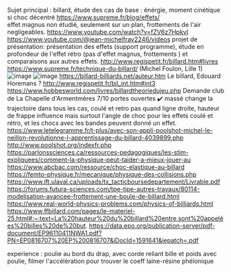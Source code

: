 Sujet principal : billard, étude des cas de base : énérgie, moment cinétique si choc décentré
https://www.supreme.fr/blog/effets/  
effet magnus non étudié, seulement sur un plan, frottements de l'air negligeables.
https://www.youtube.com/watch?v=fZV6z7HpkvI
https://www.youtube.com/@jean-michelfray2246/videos
projet de présentation: présentation des effets (support programme), étude en profondeur de l'effet rétro (pas d'effet magnus, frottements ) et comparaisons aux autres effets.
http://www.regispetit.fr/billard.htm#livres
https://www.supreme.fr/technique-du-billard/
(Michel Foulon, Lille 1)
![image](https://user-images.githubusercontent.com/115954703/236227433-a3d8d7d7-f3c6-4831-8996-7b4f52797216.png)
![image](https://user-images.githubusercontent.com/115954703/236238748-6a825632-b64c-4836-b2cb-ad7c3c847d19.png)
https://billard-billiards.net/auteur.htm
Le billard, Edouard Horemans ?
http://www.regispetit.fr/bil_int.htm#int3
https://www.hobbesworld.com/livres/billardtheoriedujeu.php
Demande club de La Chapelle d'Armentmères 7/10 portes ouvertes ✔️
massé change la trajectoire dans tous les cas, coulé et retro pas quand ligne droite, hauteur de frappe influence mais surtout l'angle de choc pour les effets coulé et rétro, et les chocs avec les bandes peuvent donné un effet.
https://www.letelegramme.fr/t-plus/avec-son-appli-poolshot-michel-le-neillon-revolutionne-l-apprentissage-du-billard-4039899.php
http://www.poolshot.org/indexfr.php
https://parlonssciences.ca/ressources-pedagogiques/les-stim-expliquees/comment-la-physique-peut-taider-a-mieux-jouer-au
https://www.abcbac.com/ressource/choc-elastique-au-billard
https://femto-physique.fr/mecanique/physique-des-collisions.php
https://www.ift.ulaval.ca/uploads/tx_tacticboursedepartement/Livrable.pdf
https://forums.futura-sciences.com/tpe-tipe-autres-travaux/80114-modelisation-avancee-frottement-une-boule-de-billard.html
https://www.real-world-physics-problems.com/physics-of-billiards.html
https://www.ffbillard.com/pages/le-materiel-25.html#:~:text=La%20hauteur%20du%20billard%20entre,sont%20appelées%20billes%20de%20but.
https://data.epo.org/publication-server/pdf-document/EP96110411NWA1.pdf?PN=EP0816707%20EP%200816707&iDocId=1591641&iepatch=.pdf

experience : poulie au bord du drap, avec corde reliant bille et poids avec poulie, filmer l'accélération pour trouver le coeff laine-résine phélonique
